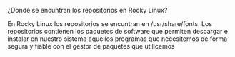 ¿Donde se encuntran los repositorios en Rocky Linux?

 En Rocky Linux los repositorios se encuntran en /usr/share/fonts. 
 Los repositorios contienen los paquetes de software que permiten descargar e instalar en nuestro sistema aquellos programas que necesitemos de forma segura y fiable con   el gestor de paquetes que utilicemos

